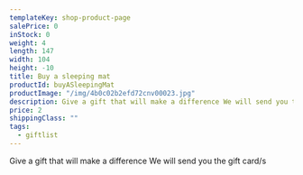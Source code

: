 ```yaml
---
templateKey: shop-product-page
salePrice: 0
inStock: 0
weight: 4
length: 147
width: 104
height: -10
title: Buy a sleeping mat
productId: buyASleepingMat
productImage: "/img/4b0c02b2efd72cnv00023.jpg"
description: Give a gift that will make a difference We will send you the gift card/s
price: 2
shippingClass: ""
tags:
  - giftlist
---
```


Give a gift that will make a difference We will send you the gift card/s
